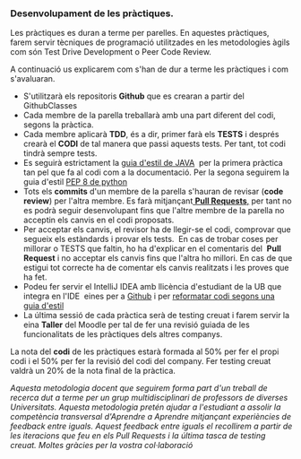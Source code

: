### Desenvolupament de les pràctiques.

Les pràctiques es duran a terme per parelles. En aquestes pràctiques, farem servir tècniques de programació utilitzades en les metodologies àgils com són Test Drive Development o Peer Code Review. 

A continuació us explicarem com s'han de dur a terme les pràctiques i com s'avaluaran.

*   S'utilitzarà els repositoris **Github** que es crearan a partir del GithubClasses
*   Cada membre de la parella treballarà amb una part diferent del codi, segons la pràctica.
*   Cada membre aplicarà **TDD**, és a dir, primer farà els **TESTS** i després crearà el **CODI** de tal manera que passi aquests tests. Per tant, tot codi tindrà sempre tests.
*   Es seguirà estrictament la [guia d'estil de JAVA](https://google.github.io/styleguide/javaguide.html)  per la primera pràctica tan pel que fa al codi com a la documentació. Per la segona seguirem la guia d'estil [PEP 8 de python](https://www.python.org/dev/peps/pep-0008/)
*   Tots els **commits** d'un membre de la parella s'hauran de revisar (**code review**) per l'altra membre. Es farà mitjançant[ **Pull Requests**,](https://docs.github.com/en/github/collaborating-with-issues-and-pull-requests/proposing-changes-to-your-work-with-pull-requests) per tant no es podrà seguir desenvolupant fins que l'altre membre de la parella no acceptin els canvis en el codi proposats. 
*   Per acceptar els canvis, el revisor ha de llegir-se el codi, comprovar que segueix els estàndards i provar els tests.  En cas de trobar coses per millorar o TESTS que faltin, ho ha d'explicar en el comentaris del  **Pull Request** i no acceptar els canvis fins que l'altra ho millori. En cas de que estigui tot correcte ha de comentar els canvis realitzats i les proves que ha fet. 
*   Podeu fer servir el IntelliJ IDEA amb llicència d'estudiant de la UB que integra en l'IDE  eines per a [Github](https://www.jetbrains.com/help/idea/github.html) i per [reformatar codi segons una guia d'estil](https://medium.com/swlh/configuring-google-style-guide-for-java-for-intellij-c727af4ef248)
*   La última sessió de cada pràctica serà de testing creuat i farem servir la eina **Taller** del Moodle per tal de fer una revisió guiada de les funcionalitats de les pràctiques dels altres companys. 

La nota del **codi** de les pràctiques estarà formada al 50% per fer el propi codi i el 50% per fer la revisió del codi del company. Fer testing creuat valdrà un 20% de la nota final de la pràctica. 

_Aquesta metodologia docent que seguirem forma part d'un treball de recerca dut a terme per un grup multidisciplinari de professors de diverses Universitats. Aquesta metodologia pretén ajudar a l'estudiant a assolir la competència transversal d'Aprendre a Aprendre mitjançant experiències de feedback entre iguals. Aquest feedback entre iguals el recollirem a partir de les iteracions que feu en els Pull Requests i la última tasca de testing creuat. Moltes gràcies per la vostra col·laboració_
